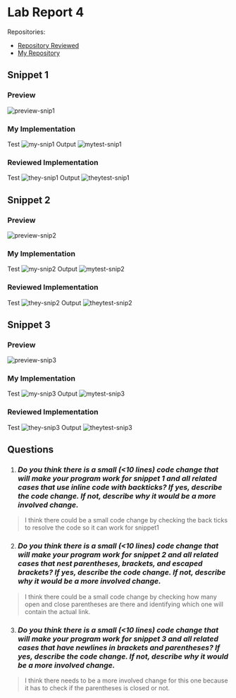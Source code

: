 # Lab Report 4

Repositories:  
- [Repository Reviewed](https://github.com/mdsflyboy/markdown-parser.git)
- [My Repository](https://github.com/kresnajenie/markdown-parser2)

## Snippet 1
### Preview
![preview-snip1](images/preview-snip1.png)

### My Implementation
Test
![my-snip1](images/my-snip1.png)
Output
![mytest-snip1](images/mytest-snip1.png)

### Reviewed Implementation
Test
![they-snip1](images/they-snip1.png)
Output
![theytest-snip1](images/theytest-snip1.png)

## Snippet 2
### Preview
![preview-snip2](images/preview-snip2.png)

### My Implementation
Test
![my-snip2](images/my-snip2.png)
Output
![mytest-snip2](images/mytest-snip2.png)

### Reviewed Implementation
Test
![they-snip2](images/they-snip2.png)
Output
![theytest-snip2](images/theytest-snip2.png)

## Snippet 3
### Preview
![preview-snip3](images/preview-snip3.png)
### My Implementation
Test
![my-snip3](images/my-snip3.png)
Output
![mytest-snip3](images/mytest-snip3.png)

### Reviewed Implementation
Test
![they-snip3](images/they-snip3.png)
Output
![theytest-snip3](images/theytest-snip3.png)

## Questions
1. ### *Do you think there is a small (<10 lines) code change that will make your program work for snippet 1 and all related cases that use inline code with backticks? If yes, describe the code change. If not, describe why it would be a more involved change.*  
> I think there could be a small code change by checking the back ticks to resolve the code so it can work for snippet1  


2. ### *Do you think there is a small (<10 lines) code change that will make your program work for snippet 2 and all related cases that nest parentheses, brackets, and escaped brackets? If yes, describe the code change. If not, describe why it would be a more involved change.*  
> I think there could be a small code change by checking how many open and close parentheses are there and identifying which one will contain the actual link.

3. ### *Do you think there is a small (<10 lines) code change that will make your program work for snippet 3 and all related cases that have newlines in brackets and parentheses? If yes, describe the code change. If not, describe why it would be a more involved change.*  
> I think there needs to be a more involved change for this one because it has to check if the parentheses is closed or not. 







